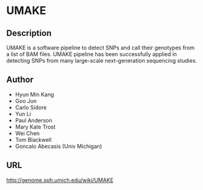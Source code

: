 # UMAKE

## Description
UMAKE is a software pipeline to detect SNPs and call their genotypes from a list of BAM files. UMAKE pipeline has been successfully applied in detecting SNPs from many large-scale next-generation sequencing studies.

## Author
* Hyun Min Kang
* Goo Jun
* Carlo Sidore
* Yun Li
* Paul Anderson
* Mary Kate Trost
* Wei Chen
* Tom Blackwell
* Goncalo Abecasis (Univ Michigan)

## URL
http://genome.sph.umich.edu/wiki/UMAKE